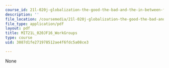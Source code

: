 ```yaml
---
course_id: 21l-020j-globalization-the-good-the-bad-and-the-in-between-fall-2016
description: ''
file_location: /coursemedia/21l-020j-globalization-the-good-the-bad-and-the-in-between-fall-2016/3087d1fe271978512ae4f6fdc5a08ce3_MIT21L_020JF16_WorkGroups.pdf
file_type: application/pdf
layout: pdf
title: MIT21L_020JF16_WorkGroups
type: course
uid: 3087d1fe271978512ae4f6fdc5a08ce3

---
```

None